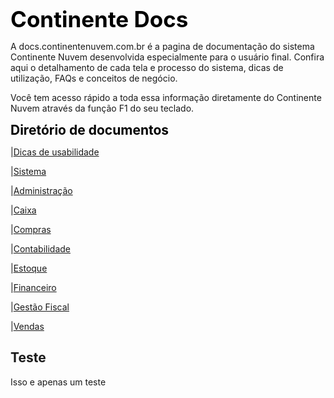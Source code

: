 <span style="margin-botton:5px;font-weight:bold;font-size:2.5em;color:black">Continente Docs </span>

A docs.continentenuvem.com.br é a pagina de documentação do sistema Continente Nuvem desenvolvida especialmente para o usuário final. Confira aqui o detalhamento de cada tela e processo do sistema, dicas de utilização, FAQs e conceitos de negócio.

Você tem acesso rápido a toda essa informação diretamente do Continente Nuvem através da função F1 do seu teclado. 

<span style="margin-botton:5px;font-weight:bold;font-size:1.5em;color:black">Diretório de documentos </span>

|[Dicas de usabilidade](dicas.md)

|[Sistema](sistema.md)

|[Administração](administracao.md)

|[Caixa](caixa.md)

|[Compras](compras.md)

|[Contabilidade](contabilidade.md)

|[Estoque](estoque.md)

|[Financeiro](financeiro.md)

|[Gestão Fiscal](gestao_fiscal.md)

|[Vendas](vendas.md)



<section>
    <div class="container">
        <div class="row mbr-justify-content-center">
            <div class="col-lg-6 mbr-col-md-10">
                    <div class="wrap">
                        <div class="ico-wrap">
                            <span class="mbr-iconfont fa-volume-up fa"></span>
                        </div>
                        <div class="text-wrap vcenter">
                            <h2 class="mbr-fonts-style mbr-bold mbr-section-title3 display-5"> 											<span>Teste</span>
                            </h2>
                            <p class="mbr-fonts-style text1 mbr-text display-6">Isso e apenas um teste</p>
                        </div>
                    </div>
                </div>
        </div>
	</div>
</section>


